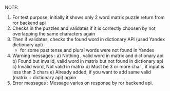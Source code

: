 NOTE:
1. For test purpose, initially it shows only 2 word matrix puzzle return from ror backend api
2. Checks in the puzzles and validates if it is correctly choosen by not overlapping the same characters again
3. Then if validates, checks the found word in dictionary API (used Yandex dictionary api)
    - for some past tense,and plural words were not found in Yandex
4. Warning messages :
    a) Nothing , valid word in matrix and dictionary api
    b) Found but invalid, valid word in matrix but not found in dictionary api
    c) Invalid word, Not valid in matrix
    d) Must be 3 or more char , if input is less than 3 chars
    e) Already added, if you want to add same valid (matrix + dictionary api) again
5. Error messages : Message varies on response by ror backend api.
